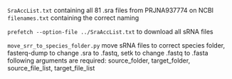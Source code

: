 ```SraAccList.txt``` containing all 81 .sra files from PRJNA937774 on NCBI  
```filenames.txt``` containing the correct naming  

```prefetch --option-file ../SraAccList.txt``` to download all sRNA files  

```move_srr_to_species_folder.py``` move sRNA files to correct species folder, fasterq-dump to change .sra to .fastq, setk to change .fastq to .fasta  
following arguments are required: source_folder, target_folder, source_file_list, target_file_list
